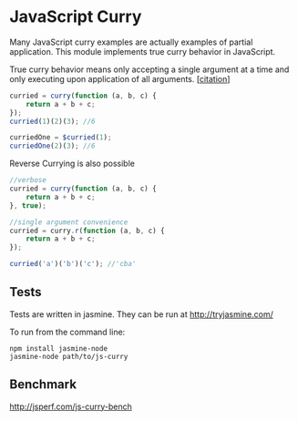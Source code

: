 JavaScript Curry
========

Many JavaScript curry examples are actually examples of partial application. This module implements true curry behavior in JavaScript.

True curry behavior means only accepting a single argument at a time and only executing upon application of all arguments. [[citation](http://en.wikipedia.org/wiki/Currying)]

```JavaScript
curried = curry(function (a, b, c) {
	return a + b + c;
});
curried(1)(2)(3); //6

curriedOne = $curried(1);
curriedOne(2)(3); //6
```

Reverse Currying is also possible
```Javascript
//verbose
curried = curry(function (a, b, c) {
	return a + b + c;
}, true);

//single argument convenience
curried = curry.r(function (a, b, c) {
	return a + b + c;
});

curried('a')('b')('c'); //'cba'
```

Tests
--------

Tests are written in jasmine. They can be run at http://tryjasmine.com/

To run from the command line:

    npm install jasmine-node
    jasmine-node path/to/js-curry


Benchmark
----------

http://jsperf.com/js-curry-bench
